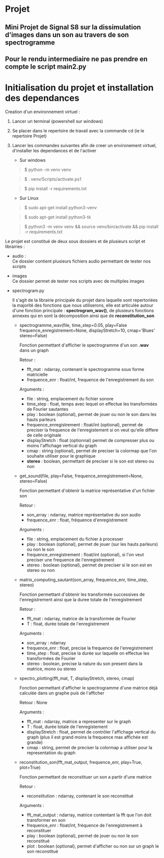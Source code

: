 # Projet

Mini Projet de Signal S8 sur la dissimulation d'images dans un son au travers de son spectrogramme
---------------------
Pour le rendu intermediaire ne pas prendre en compte le script main2.py
---------------------

# Initialisation du projet et installation des dependances

Creation d'un environnement virtuel :

1. Lancer un terminal (powershell sur windows)
2. Se placer dans le repertoire de travail avec la commande cd (ie le repertoire Projet)
3. Lancer les commandes suivantes afin de creer un environement virtuel, d'installer les dependances et de l'activer
    * Sur windows
   > $ python -m venv venv

   > $ . venv/Scripts/activate.ps1

   > $ pip install -r requirements.txt
    * Sur Linux
   > $ sudo apt-get install python3-venv

   > $ sudo apt-get install python3-tk

   > $ python3 -m venv venv && source venv/bin/activate && pip install -r requirements.txt

Le projet est constitué de deux sous dossiers et de plusieurs script et librairies :

* audio :  
  Ce dossier contient plusieurs fichiers audio permettant de tester nos scripts

* images  
  Ce dossier permet de tester nos scripts avec de multiples images

* spectrogram.py

  Il s'agit de la librairie principale du projet dans laquelle sont repertoriées la majorité des fonctions que nous
  utiliserons, elle est articulée autour d'une fonction principale : **spectrogram_wav()**, de plusieurs fonctions
  annexes qui en sont la décomposition ainsi que de **reconstitution_son**

    * spectrogramme_wav(file, time_step=0.05, play=False frequence_enregistrement=None, displayStretch=10, cmap='Blues'
      stereo=False)

      Fonction permettant d'afficher le spectrogramme d'un son **.wav** dans un graph

      Retour :
        * fft_mat : ndarray, contenant le spectrogramme sous forme matricielle
        * frequence_enr : float/int, frequence de l'enregistrement du son

      Arguments :
        * file : string, emplacement du fichier sonore
        * time_step : float, temps avec lequel on effectue les transformées de Fourier sautantes
        * play : boolean (optional), permet de jouer ou non le son dans les hauts parleurs
        * frequence_enregistrement : float/int (optional), permet de preciser la frequence de l'enregistement si on
          veut qu'elle differe de celle originale
        * displayStretch : float (optionnal) permet de compresser plus ou moins l'affichage vertical du graph
        * cmap : string (optional), permet de preciser la colormap que l'on souhaite utiliser pour le graphique
        * **stereo** : boolean, permettant de preciser si le son est stereo ou non

    * get_sound(file, play=False, frequence_enregistrement=None, stereo=False)

      Fonction permettant d'obtenir la matrice représentative d'un fichier son

      Retour :
        * son_array : ndarray, matrice représentative du son audio
        * frequence_enr : float, fréquence d'enregistrement

      Arguments :
        * file : string, emplacement du fichier à processer
        * play : boolean (optional), permet de jouer (sur les hauts parleurs) ou non le son
        * frequence_enregistrement : float/int (optional), si l'on veut preciser une frequence de l'enregistrement
        * stereo : boolean (optional), permet de preciser si le son est en stereo ou non

    * matrix_computing_sautant(son_array, frequence_enr, time_step, stereo)

      Fonction permettant d'obtenir les transformée successives de l'enregistrement ainsi que la duree totale de
      l'enregistrement

      Retour :
        * fft_mat : ndarray, matrice de la transformée de Fourier
        * T : float, durée totale de l'enregistrement

      Arguments :
        * son_array : ndarray
        * frequence_enr : float, precise la frequence de l'enregistrement
        * time_step : float, precise la durée sur laquelle on effectue les transformées de Fourier
        * stereo : boolean, precise la nature du son present dans la matrice, mono ou stereo

    * spectro_plotting(fft_mat, T, displayStretch, stereo, cmap)

      Fonction permettant d'afficher le spectrogramme d'une matrice déjà calculée dans un graphe puis de l'afficher

      Retour : None

      Arguments :
        * fft_mat : ndarray, matrice a representer sur le graph
        * T : float, durée totale de l'enregistement
        * displayStretch : float, permet de contrôler l'affichage vertical du graph (plus il est grand moins la
          frequence max affichée est grande)
        * cmap : string, permet de preciser la colormap a utiliser pour la representation du graph

    * reconstitution_son(fft_mat_output, frequence_enr, play=True, plot=True)

      Fonction permettant de reconstituer un son a partir d'une matrice

      Retour :
        * reconstitution : ndarray, contenant le son reconstitué

      Arguments :
        * fft_mat_output : ndarray, matrice contentant la fft que l'on doit transformer en son
        * frequence_enr : float/int, fréquence de l'enregistrement à reconstituer
        * play : boolean (optional), permet de jouer ou non le son reconstitué
        * plot : boolean (optional), permet d'afficher ou non sur un graph le son reconstitué

